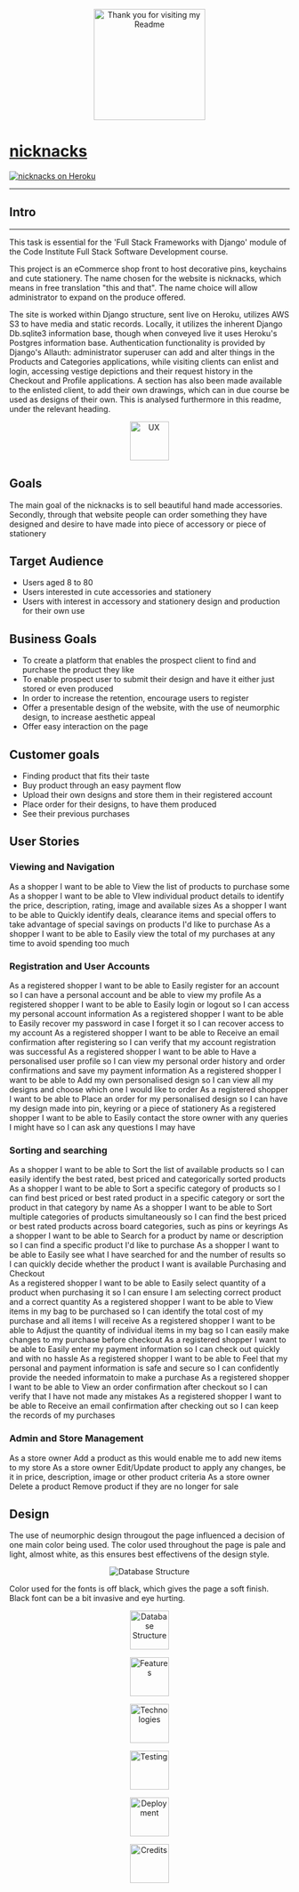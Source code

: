 <p align="center"><img src="https://res.cloudinary.com/dugnokxox/image/upload/v1604163817/ms4%20images/unicorn_ozbxlz.png" width="200" height="200" alt="Thank you for visiting my Readme"></p>

# [nicknacks](https://ms4nicknacks.herokuapp.com/)

[![nicknacks on Heroku](https://img.shields.io/badge/Heroku-nicknacks-pink)](https://ms4nicknacks.herokuapp.com/) 

<hr>

## Intro

<hr>



This task is essential for the 'Full Stack Frameworks with Django' module of the Code Institute Full Stack Software Development course. 

This project is an eCommerce shop front to host decorative pins, keychains and cute stationery. The name chosen for the website is nicknacks, which means in free translation "this and that". The name choice will allow administrator to expand on the produce offered.

The site is worked within Django structure, sent live on Heroku, utilizes AWS S3 to have media and static records. Locally, it utilizes the inherent Django Db.sqlite3 information base, though when conveyed live it uses Heroku's Postgres information base. Authentication functionality is provided by Django's Allauth: administrator superuser can add and alter things in the Products and Categories applications, while visiting clients can enlist and login, accessing vestige depictions and their request history in the Checkout and Profile applications. A section has also been made available to the enlisted client, to add their own drawings, which can in due course be used as designs of their own. This is analysed furthermore in this readme, under the relevant heading.




<p align="center"><img src="https://res.cloudinary.com/dugnokxox/image/upload/v1606238890/ms4%20images/ux_a9ccsd.png" width="auto" height="70" alt="UX"></p>

## Goals

The main goal of the nicknacks is to sell beautiful hand made accessories. Secondly, through that website people can order something they have designed and desire to have made into piece of accessory or piece of stationery

## Target Audience

- Users aged 8 to 80
- Users interested in cute accessories and stationery
- Users with interest in accessory and stationery design and production for their own use

## Business Goals

- To create a platform that enables the prospect client to find and purchase the product they like
- To enable prospect user to submit their design and have it either just stored or even produced
- In order to increase the retention, encourage users to register
- Offer a presentable design of the website, with the use of neumorphic design, to increase aesthetic appeal
- Offer easy interaction on the page

## Customer goals

- Finding product that fits their taste
- Buy product through an easy payment flow
- Upload their own designs and store them in their registered account
- Place order for their designs, to have them produced
- See their previous purchases

## User Stories

### Viewing and Navigation		
As a shopper I want to be able to View the list of products to purchase some
As a shopper I want to be able to VIew individual product details to identify the price, description, rating, image and available sizes
As a shopper I want to be able to Quickly identify deals, clearance items and special offers to take advantage of special savings on products I'd like to purchase
As a shopper I want to be able to Easily view the total of my purchases at any time to avoid spending too much

### Registration and User Accounts  
As a registered shopper I want to be able to Easily register for an account so I can have a personal account and be able to view my profile
As a registered shopper I want to be able to Easily login or logout so I can access my personal account information
As a registered shopper I want to be able to Easily recover my password in case I forget it so I can recover access to my account
As a registered shopper I want to be able to Receive an email confirmation after registering so I can verify that my account registration was successful
As a registered shopper I want to be able to Have a personalised user profile so I can view my personal order history and order confirmations and save my payment information
As a registered shopper I want to be able to Add my own personalised design so I can view all my designs and choose which one I would like to order
As a registered shopper I want to be able to Place an order for my personalised design so I can have my design made into pin, keyring or a piece of stationery
As a registered shopper I want to be able to Easily contact the store owner with any queries I might have so I can ask any questions I may have

### Sorting and searching  
As a shopper I want to be able to Sort the list of available products so I can easily identify the best rated, best priced and categorically sorted products
As a shopper I want to be able to Sort a specific category of products so I can find best priced or best rated product in a specific category or sort the product in that category by name
As a shopper I want to be able to Sort multiple categories of products simultaneously so I can find the best priced or best rated products across board categories, such as pins or keyrings
As a shopper I want to be able to Search for a product by name or description so I can find a specific product I'd like to purchase
As a shopper I want to be able to Easily see what I have searched for and the number of results so I can quickly decide whether the product I want is available
Purchasing and Checkout  
As a registered shopper I want to be able to Easily select quantity of a product when purchasing it so I can ensure I am selecting correct product and a correct quantity
As a registered shopper I want to be able to View items in my bag to be purchased so I can identify the total cost of my purchase and all items I will receive
As a registered shopper I want to be able to Adjust the quantity of individual items in my bag so I can easily make changes to my purchase before checkout
As a registered shopper I want to be able to Easily enter my payment information  so I can check out quickly and with no hassle
As a registered shopper I want to be able to Feel that my personal and payment information is safe and secure so I can confidently provide the needed informatoin to make a purchase
As a registered shopper I want to be able to View an order confirmation after checkout so I can verify that I have not made any mistakes
As a registered shopper I want to be able to Receive an email confirmation after checking out so I can keep the records of my purchases

### Admin and Store Management  
As a store owner Add a product as this would enable me to add new items to my store
As a store owner Edit/Update product to apply any changes, be it in price, description, image or other product criteria
As a store owner Delete a product Remove product if they are no longer for sale

## Design

The use of neumorphic design througout the page influenced a decision of one main color being used. The color used throughout the page is pale and light, almost white, as this ensures best effectivens of the design style.


<p align="center"><img src="https://res.cloudinary.com/dugnokxox/image/upload/v1609881480/ms4%20images/Screenshot_2021-01-05_at_21.17.21_nua89x.png" alt="Database Structure"></p>

Color used for the fonts is off black, which gives the page a soft finish. Black font can be a bit invasive and eye hurting.

<p align="center"><img src="https://res.cloudinary.com/dugnokxox/image/upload/v1606238890/ms4%20images/db_nxagk7.png" width="auto" height="70" alt="Database Structure"></p>
<p align="center"><img src="https://res.cloudinary.com/dugnokxox/image/upload/v1606238890/ms4%20images/features_bvhyre.png" width="auto" height="70" alt="Features"></p>
<p align="center"><img src="https://res.cloudinary.com/dugnokxox/image/upload/v1606238890/ms4%20images/technologies_f4p3w3.png" width="auto" height="70" alt="Technologies"></p>
<p align="center"><img src="https://res.cloudinary.com/dugnokxox/image/upload/v1606238890/ms4%20images/testing_cr1erj.png" width="auto" height="70" alt="Testing"></p>
<p align="center"><img src="https://res.cloudinary.com/dugnokxox/image/upload/v1606238890/ms4%20images/deployment_l5161b.png" width="auto" height="70" alt="Deployment"></p>
<p align="center"><img src="https://res.cloudinary.com/dugnokxox/image/upload/v1606238531/credits_nvgiby.png" width="auto" height="70" alt="Credits"></p>
 
